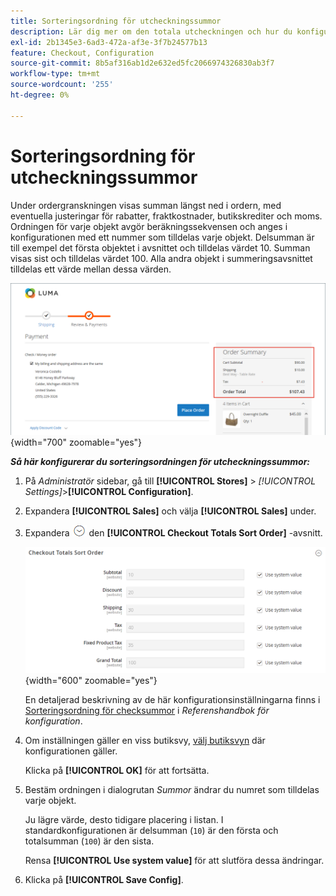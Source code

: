 ```yaml
---
title: Sorteringsordning för utcheckningssummor
description: Lär dig mer om den totala utcheckningen och hur du konfigurerar sorteringsordningen för utcheckningssummor i ordersammanfattningen.
exl-id: 2b1345e3-6ad3-472a-af3e-3f7b24577b13
feature: Checkout, Configuration
source-git-commit: 8b5af316ab1d2e632ed5fc2066974326830ab3f7
workflow-type: tm+mt
source-wordcount: '255'
ht-degree: 0%

---
```


# Sorteringsordning för utcheckningssummor

Under ordergranskningen visas summan längst ned i ordern, med eventuella justeringar för rabatter, fraktkostnader, butikskrediter och moms. Ordningen för varje objekt avgör beräkningssekvensen och anges i konfigurationen med ett nummer som tilldelas varje objekt. Delsumman är till exempel det första objektet i avsnittet och tilldelas värdet 10. Summan visas sist och tilldelas värdet 100. Alla andra objekt i summeringsavsnittet tilldelas ett värde mellan dessa värden.

![Ordersammanfattning visar utcheckningssumman](./assets/storefront-checkout-totals.png){width="700" zoomable="yes"}

**_Så här konfigurerar du sorteringsordningen för utcheckningssummor:_**

1. På _Administratör_ sidebar, gå till **[!UICONTROL Stores]** > _[!UICONTROL Settings]_>**[!UICONTROL Configuration]**.

1. Expandera **[!UICONTROL Sales]** och välja **[!UICONTROL Sales]** under.

1. Expandera ![Expansionsväljare](../assets/icon-display-expand.png) den **[!UICONTROL Checkout Totals Sort Order]** -avsnitt.

   ![Utcheckningssummeringsalternativ numrerade för att bestämma sorteringsordningen](../configuration-reference/sales/assets/sales-checkout-totals-sort-order.png){width="600" zoomable="yes"}

   En detaljerad beskrivning av de här konfigurationsinställningarna finns i [Sorteringsordning för checksummor](../configuration-reference/sales/sales.md#checkout-totals-sort-order) i _Referenshandbok för konfiguration_.

1. Om inställningen gäller en viss butiksvy, [välj butiksvyn](../configuration-reference/scope-change.md#set-the-scope) där konfigurationen gäller.

   Klicka på **[!UICONTROL OK]** för att fortsätta.

1. Bestäm ordningen i dialogrutan _Summor_ ändrar du numret som tilldelas varje objekt.

   Ju lägre värde, desto tidigare placering i listan. I standardkonfigurationen är delsumman (`10`) är den första och totalsumman (`100`) är den sista.

   Rensa **[!UICONTROL Use system value]** för att slutföra dessa ändringar.

1. Klicka på **[!UICONTROL Save Config]**.
